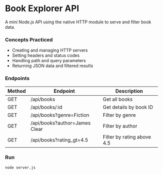 # Book Explorer API
A mini Node.js API using the native HTTP module to serve and filter book data.

### Concepts Practiced
- Creating and managing HTTP servers
- Setting headers and status codes
- Handling path and query parameters
- Returning JSON data and filtered results

### Endpoints
| Method | Endpoint | Description |
|---------|-----------|-------------|
| GET | /api/books | Get all books |
| GET | /api/books/:id | Get details by book ID |
| GET | /api/books?genre=Fiction | Filter by genre |
| GET | /api/books?author=James Clear | Filter by author |
| GET | /api/books?rating_gt=4.5 | Filter by rating above 4.5 |

### Run
```bash
node server.js
